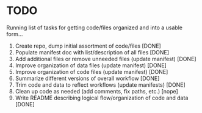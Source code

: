 # TODO

Running list of tasks for getting code/files organized and into a usable form...

1. Create repo, dump initial assortment of code/files [DONE]
2. Populate manifest doc with list/description of all files [DONE]
3. Add additional files or remove unneeded files (update manifest) [DONE]
4. Improve organization of data files (update manifest) [DONE]
5. Improve organization of code files (update manifest) [DONE]
6. Summarize different versions of overall workflow [DONE]
7. Trim code and data to reflect workflows (update manifests) [DONE]
8. Clean up code as needed (add comments, fix paths, etc.) [nope]
9. Write README describing logical flow/organization of code and data [DONE]
